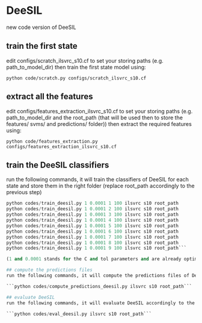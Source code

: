 # DeeSIL
new code version of DeeSIL

## train the first state
edit configs/scratch_ilsvrc_s10.cf to set your storing paths (e.g. path_to_model_dir)
then train the first state model using:

```python code/scratch.py configs/scratch_ilsvrc_s10.cf```

## extract all the features
edit configs/features_extraction_ilsvrc_s10.cf to set your storing paths (e.g. path_to_model_dir and the root_path (that will be used then to store the features/ svms/ and predictions/ folder))
then extract the required features using:

```python code/features_extraction.py configs/features_extraction_ilsvrc_s10.cf```

## train the DeeSIL classifiers
run the following commands, it will train the classifiers of DeeSIL for each state and store them in the right folder (replace root_path accordingly to the previous step)

```python codes/train_deesil.py 1 0.0001 0 100 ilsvrc s10 root_path
python codes/train_deesil.py 1 0.0001 1 100 ilsvrc s10 root_path
python codes/train_deesil.py 1 0.0001 2 100 ilsvrc s10 root_path
python codes/train_deesil.py 1 0.0001 3 100 ilsvrc s10 root_path
python codes/train_deesil.py 1 0.0001 4 100 ilsvrc s10 root_path
python codes/train_deesil.py 1 0.0001 5 100 ilsvrc s10 root_path
python codes/train_deesil.py 1 0.0001 6 100 ilsvrc s10 root_path
python codes/train_deesil.py 1 0.0001 7 100 ilsvrc s10 root_path
python codes/train_deesil.py 1 0.0001 8 100 ilsvrc s10 root_path
python codes/train_deesil.py 1 0.0001 9 100 ilsvrc s10 root_path```

(1 and 0.0001 stands for the C and tol parameters and are already optimized)

## compute the predictions files 
run the following commands, it will compute the predictions files of DeeSIL store them in the right folder (replace root_path accordingly to the previous steps)

```python codes/compute_predictions_deesil.py ilsvrc s10 root_path```

## evaluate DeeSIL 
run the following commands, it will evaluate DeeSIL accordingly to the predictions files of DeeSIL computed at the previous step (replace root_path accordingly to the previous steps)

```python codes/eval_deesil.py ilsvrc s10 root_path```

